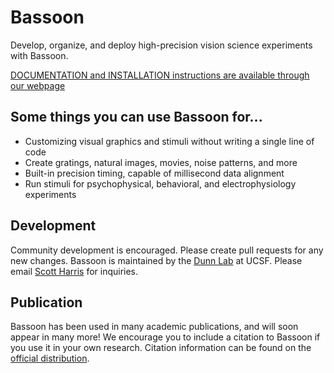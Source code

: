 <h1>Bassoon</h1>
<p>Develop, organize, and deploy high-precision vision science experiments with Bassoon.</p>

<p><a href="https://scottharris17.github.io/Bassoon/" target="_blank">DOCUMENTATION and INSTALLATION instructions are available through our webpage</a></p>

<h2>Some things you can use Bassoon for...</h2>
<ul>
  <li>Customizing visual graphics and stimuli without writing a single line of code</li>
  <li>Create gratings, natural images, movies, noise patterns, and more</li>
  <li>Built-in precision timing, capable of millisecond data alignment</li>
  <li>Run stimuli for psychophysical, behavioral, and electrophysiology experiments</li>
</ul>

<h2>Development</h2>
<p>Community development is encouraged. Please create pull requests for any new changes. Bassoon is maintained by the <a href="https://dunnlab.ucsf.edu" target="_blank">Dunn Lab</a> at UCSF. Please email <a href="mailto:scott.harris@ucsf.edu">Scott Harris</a> for inquiries.</p>

<h2>Publication</h2>
Bassoon has been used in many academic publications, and will soon appear in many more! We encourage you to include a citation to Bassoon if you use it in your own research. Citation information can be found on the <a href="https://zenodo.org/doi/10.5281/zenodo.6757604" target="_blank">official distribution</a>.</p>
